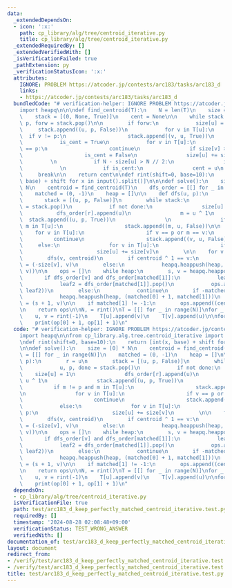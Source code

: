 ```yaml
---
data:
  _extendedDependsOn:
  - icon: ':x:'
    path: cp_library/alg/tree/centroid_iterative.py
    title: cp_library/alg/tree/centroid_iterative.py
  _extendedRequiredBy: []
  _extendedVerifiedWith: []
  _isVerificationFailed: true
  _pathExtension: py
  _verificationStatusIcon: ':x:'
  attributes:
    IGNORE: PROBLEM https://atcoder.jp/contests/arc183/tasks/arc183_d
    links:
    - https://atcoder.jp/contests/arc183/tasks/arc183_d
  bundledCode: "# verification-helper: IGNORE PROBLEM https://atcoder.jp/contests/arc183/tasks/arc183_d\n\
    import heapq\n\n\ndef find_centroid(T):\n    N = len(T)\n    size = [0] * N\n\
    \    stack = [(0, None, True)]\n    cent = None\n\n    while stack:\n        u,\
    \ p, forw = stack.pop()\n\n        if forw:\n            size[u] = 1\n       \
    \     stack.append((u, p, False))\n            for v in T[u]:\n              \
    \  if v != p:\n                    stack.append((v, u, True))\n        else:\n\
    \            is_cent = True\n            for v in T[u]:\n                if v\
    \ == p:\n                    continue\n                if size[v] > N // 2:\n\
    \                    is_cent = False\n                size[u] += size[v]\n   \
    \         \n            if N - size[u] > N // 2:\n                is_cent = False\n\
    \            \n            if is_cent:\n                cent = u\n           \
    \     break\n\n    return cent\n\ndef rint(shift=0, base=10):\n    return [int(x,\
    \ base) + shift for x in input().split()]\n\n\ndef solve():\n    size = [0] *\
    \ N\n    centroid = find_centroid(T)\n    dfs_order = [[] for _ in range(N)]\n\
    \    matched = (0, -1)\n    heap = []\n\n    def dfs(u, p):\n        r = u\n \
    \       stack = [(u, p, False)]\n        while stack:\n            u, p, done\
    \ = stack.pop()\n            if not done:\n                size[u] = 1\n     \
    \           dfs_order[r].append(u)\n                m = u ^ 1\n              \
    \  stack.append((u, p, True))\n                \n                if m != p and\
    \ m in T[u]:\n                    stack.append((m, u, False))\n\n            \
    \    for v in T[u]:\n                    if v == p or m == v:\n              \
    \          continue\n                    stack.append((v, u, False))\n       \
    \     else:\n                for v in T[u]:\n                    if v != p:\n\
    \                        size[u] += size[v]\n        \n\n    for v in T[centroid]:\n\
    \        dfs(v, centroid)\n        if centroid ^ 1 == v:\n            matched\
    \ = (-size[v], v)\n        else:\n            heapq.heappush(heap, (-size[v],\
    \ v))\n\n    ops = []\n    while heap:\n        s, v = heapq.heappop(heap)\n \
    \       if dfs_order[v] and dfs_order[matched[1]]:\n            leaf1 = dfs_order[v].pop()\n\
    \            leaf2 = dfs_order[matched[1]].pop()\n            ops.append((leaf1,\
    \ leaf2))\n        else:\n            continue\n        if -matched[0] > 1:\n\
    \            heapq.heappush(heap, (matched[0] + 1, matched[1]))\n        matched\
    \ = (s + 1, v)\n\n    if matched[1] != -1:\n        ops.append((centroid, matched[1]))\n\
    \n    return ops\n\nN, = rint()\nT = [[] for _ in range(N)]\nfor _ in range(N-1):\n\
    \    u, v = rint(-1)\n    T[u].append(v)\n    T[v].append(u)\n\nfor op in solve():\n\
    \    print(op[0] + 1, op[1] + 1)\n"
  code: "# verification-helper: IGNORE PROBLEM https://atcoder.jp/contests/arc183/tasks/arc183_d\n\
    import heapq\n\nfrom cp_library.alg.tree.centroid_iterative import find_centroid\n\
    \ndef rint(shift=0, base=10):\n    return [int(x, base) + shift for x in input().split()]\n\
    \n\ndef solve():\n    size = [0] * N\n    centroid = find_centroid(T)\n    dfs_order\
    \ = [[] for _ in range(N)]\n    matched = (0, -1)\n    heap = []\n\n    def dfs(u,\
    \ p):\n        r = u\n        stack = [(u, p, False)]\n        while stack:\n\
    \            u, p, done = stack.pop()\n            if not done:\n            \
    \    size[u] = 1\n                dfs_order[r].append(u)\n                m =\
    \ u ^ 1\n                stack.append((u, p, True))\n                \n      \
    \          if m != p and m in T[u]:\n                    stack.append((m, u, False))\n\
    \n                for v in T[u]:\n                    if v == p or m == v:\n \
    \                       continue\n                    stack.append((v, u, False))\n\
    \            else:\n                for v in T[u]:\n                    if v !=\
    \ p:\n                        size[u] += size[v]\n        \n\n    for v in T[centroid]:\n\
    \        dfs(v, centroid)\n        if centroid ^ 1 == v:\n            matched\
    \ = (-size[v], v)\n        else:\n            heapq.heappush(heap, (-size[v],\
    \ v))\n\n    ops = []\n    while heap:\n        s, v = heapq.heappop(heap)\n \
    \       if dfs_order[v] and dfs_order[matched[1]]:\n            leaf1 = dfs_order[v].pop()\n\
    \            leaf2 = dfs_order[matched[1]].pop()\n            ops.append((leaf1,\
    \ leaf2))\n        else:\n            continue\n        if -matched[0] > 1:\n\
    \            heapq.heappush(heap, (matched[0] + 1, matched[1]))\n        matched\
    \ = (s + 1, v)\n\n    if matched[1] != -1:\n        ops.append((centroid, matched[1]))\n\
    \n    return ops\n\nN, = rint()\nT = [[] for _ in range(N)]\nfor _ in range(N-1):\n\
    \    u, v = rint(-1)\n    T[u].append(v)\n    T[v].append(u)\n\nfor op in solve():\n\
    \    print(op[0] + 1, op[1] + 1)\n"
  dependsOn:
  - cp_library/alg/tree/centroid_iterative.py
  isVerificationFile: true
  path: test/arc183_d_keep_perfectly_matched_centroid_iterative.test.py
  requiredBy: []
  timestamp: '2024-08-28 02:08:48+09:00'
  verificationStatus: TEST_WRONG_ANSWER
  verifiedWith: []
documentation_of: test/arc183_d_keep_perfectly_matched_centroid_iterative.test.py
layout: document
redirect_from:
- /verify/test/arc183_d_keep_perfectly_matched_centroid_iterative.test.py
- /verify/test/arc183_d_keep_perfectly_matched_centroid_iterative.test.py.html
title: test/arc183_d_keep_perfectly_matched_centroid_iterative.test.py
---
```

